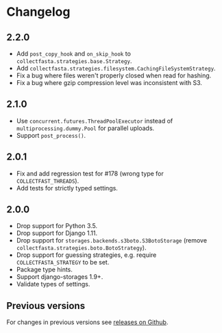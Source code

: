 # Changelog

## 2.2.0

- Add `post_copy_hook` and `on_skip_hook` to
  `collectfasta.strategies.base.Strategy`.
- Add `collectfasta.strategies.filesystem.CachingFileSystemStrategy`.
- Fix a bug where files weren't properly closed when read for hashing.
- Fix a bug where gzip compression level was inconsistent with S3.


## 2.1.0

- Use `concurrent.futures.ThreadPoolExecutor` instead of
  `multiprocessing.dummy.Pool` for parallel uploads.
- Support `post_process()`.

## 2.0.1

- Fix and add regression test for #178 (wrong type for `COLLECTFAST_THREADS`).
- Add tests for strictly typed settings.

## 2.0.0

- Drop support for Python 3.5.
- Drop support for Django 1.11.
- Drop support for `storages.backends.s3boto.S3BotoStorage` (remove
  `collectfasta.strategies.boto.BotoStrategy`).
- Drop support for guessing strategies, e.g. require
  `COLLECTFASTA_STRATEGY` to be set.
- Package type hints.
- Support django-storages 1.9+.
- Validate types of settings.

## Previous versions

For changes in previous versions see [releases on Github][releases].

[releases]: https://github.com/jasongi/collectfasta/releases
